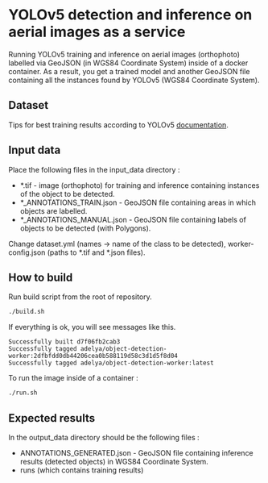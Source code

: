 # YOLOv5 detection and inference on aerial images as a service

Running YOLOv5 training and inference on aerial images (orthophoto) labelled via GeoJSON (in WGS84 Coordinate System) inside of a docker container. 
As a result, you get a trained model and another GeoJSON file containing all the instances found by YOLOv5 (WGS84 Coordinate System).

## Dataset
Tips for best training results according to YOLOv5 [documentation](https://docs.ultralytics.com/tutorials/training-tips-best-results/).

## Input data
Place the following files in the input_data directory :
- *.tif - image (orthophoto) for training and inference containing instances of the object to be detected.
- *_ANNOTATIONS_TRAIN.json - GeoJSON file containing areas in which objects are labelled.
- *_ANNOTATIONS_MANUAL.json - GeoJSON file containing labels of objects to be detected (with Polygons).

Change dataset.yml (names -> name of the class to be detected), worker-config.json (paths to *.tif and *.json files).


## How to build
Run build script from the root of repository.
```bash
./build.sh
```

If everything is ok, you will see messages like this. 
```
Successfully built d7f06fb2cab3
Successfully tagged adelya/object-detection-worker:2dfbfdd0db44206cea0b588119d58c3d1d5f8d04
Successfully tagged adelya/object-detection-worker:latest
```



To run the image inside of a container :
```bash
./run.sh
```


## Expected results
In the output_data directory should be the following files :
- ANNOTATIONS_GENERATED.json - GeoJSON file containing inference results (detected objects) in WGS84 Coordinate System.
- runs (which contains training results)
